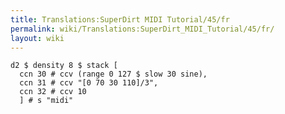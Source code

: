 ```yaml
---
title: Translations:SuperDirt MIDI Tutorial/45/fr
permalink: wiki/Translations:SuperDirt_MIDI_Tutorial/45/fr/
layout: wiki
---
```


    d2 $ density 8 $ stack [
      ccn 30 # ccv (range 0 127 $ slow 30 sine),
      ccn 31 # ccv "[0 70 30 110]/3",
      ccn 32 # ccv 10 
      ] # s "midi"
